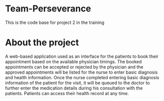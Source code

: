 # Team-Perseverance
This is the code base for project 2 in the training

# About the project
A web-based application used as an interface for the patients to book their appointment based on the available physician timings. The booked appointments can be accepted or rejected by the physician and the approved appointments will be listed for the nurse to enter basic diagnosis and health information.
Once the nurse completed entering basic diagnosis information of the patient for the visit, it will be queued to the doctor to further enter the medication details during his consultation with the patients.
Patients can access their health record at any time.
